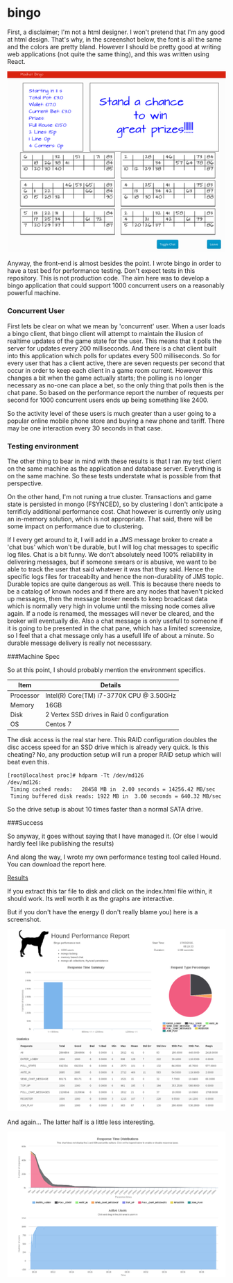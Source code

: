 # bingo

First, a disclaimer; I'm not a html designer.  I won't pretend that I'm any good at html design.  That's why, in the screenshot below, the font is all the same and the colors are pretty bland.  However I should be pretty good at writing web applications (not quite the same thing), and this was written using React.  

![Screenshot](./screenshot.png)

Anyway, the front-end is almost besides the point.  I wrote bingo in order to have a test bed for performance testing.  Don't expect tests in this repository.  This is not production code. The aim here was to develop a bingo application that could support 1000 concurrent users on a reasonably powerful machine.

### Concurrent User

First lets be clear on what we mean by 'concurrent' user.  When a user loads a bingo client, that bingo client will attempt to maintain the illusion of realtime updates of the game state for the user. This means that it polls the server for updates every 200 milliseconds.  And there is a chat client built into this application which polls for updates every 500 milliseconds.  So for every user that has a client active, there are seven requests per second that occur in order to keep each client in a game room current.  However this changes a bit when the game actually starts; the polling is no longer necessary as no-one can place a bet, so the only thing that polls then is the chat pane.  So based on the performance report the number of requests per second for 1000 concurrent users ends up being something like 2400.

So the activity level of these users is much greater than a user going to a popular online mobile phone store and buying a new phone and tariff.  There may be one interaction every 30 seconds in that case.


### Testing environment

The other thing to bear in mind with these results is that I ran my test client on the same machine as the application and database server. Everything is on the same machine.  So these tests understate what is possible from that perspective.  

On the other hand, I'm not runing a true cluster.  Transactions and game state is persisted in mongo (FSYNCED), so by clustering I don't anticipate a terrificly additional performance cost.  Chat however is currently only using an in-memory solution, which is not appropriate. That said, there will be some impact on performance due to clustering. 

If I every get around to it, I will add in a JMS message broker to create a 'chat bus' which won't be durable, but I will log chat messages to specific log files.  Chat is a bit funny.  We don't absolutely need 100% reliability in delivering messages, but if someone swears or is abusive, we want to be able to track the user that said whatever it was that they said.  Hence the specific logs files for traceabilty and hence the non-durability of JMS topic.  Durable topics are quite dangerous as well.  This is because there needs to be a catalog of known nodes and if there are any nodes that haven't picked up messages, then the message broker needs to keep broadcast data which is normally very high in volume until the missing node comes alive again.  If a node is renamed, the messages will never be cleared, and the broker will eventually die.  Also a chat message is only usefull to someone if it is going to be presented in the chat pane, which has a limited screensize, so I feel that a chat message only has a usefull life of about a minute.  So durable message delivery is really not necesssary.

###Machine Spec

So at this point, I should probably mention the environment specifics.

|Item       | Details                                     |
|-----------|---------------------------------------------|
| Processor | Intel(R) Core(TM) i7-3770K CPU @ 3.50GHz    |
| Memory    | 16GB                                        |
| Disk      | 2 Vertex SSD drives in Raid 0 configuration |
| OS        | Centos 7                                    |

The disk access is the real star here.  This RAID configuration doubles the disc access speed for an SSD drive which is already very quick. Is this cheating?  No, any production setup will run a proper RAID setup which will beat even this.

    [root@localhost proc]# hdparm -Tt /dev/md126
    /dev/md126:
     Timing cached reads:   28458 MB in  2.00 seconds = 14256.42 MB/sec
     Timing buffered disk reads: 1922 MB in  3.00 seconds = 640.32 MB/sec

So the drive setup is about 10 times faster than a normal SATA drive.

###Success

So anyway, it goes without saying that I have managed it.  (Or else I would hardly feel like publishing the results)

And along the way, I wrote my own performance testing tool called Hound.  You can download the report here.

[Results](./report.tar.gz)   

If you extract this tar file to disk and click on the index.html file within, it should work.  Its well worth it as the graphs are interactive.

But if you don't have the energy (I don't really blame you) here is a screenshot.

![screenshot report](./screenshot_hound.png)

And again... The latter half is a little less interesting.

![screenshot report2](./screenshot_hound2.png)
 
 


